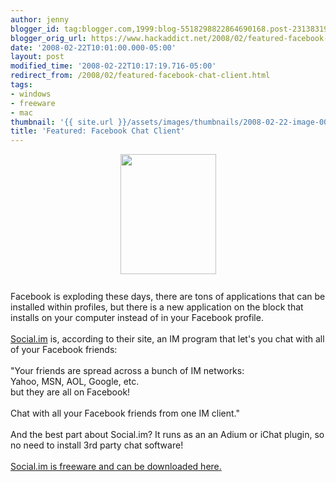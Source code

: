 ```yaml
---
author: jenny
blogger_id: tag:blogger.com,1999:blog-5518298822864690168.post-231383197088185366
blogger_orig_url: https://www.hackaddict.net/2008/02/featured-facebook-chat-client.html
date: '2008-02-22T10:01:00.000-05:00'
layout: post
modified_time: '2008-02-22T10:17:19.716-05:00'
redirect_from: /2008/02/featured-facebook-chat-client.html
tags:
- windows
- freeware
- mac
thumbnail: '{{ site.url }}/assets/images/thumbnails/2008-02-22-image-0000.png'
title: 'Featured: Facebook Chat Client'
---
```


<img alt="" border="0" id="BLOGGER_PHOTO_ID_5169279948394959570" src="{{ site.url }}/assets/images/posts/2008-02-22-image-0000.png" style="margin: 0px auto 10px; display: block; text-align: center;  width: 153px; height: 192px;"/><br/>Facebook is exploding these days,  there are tons of applications that can be installed within profiles, but there is a new application on the block that installs on your computer instead of in your Facebook profile.<br/><br/><a href="http://social.im/">Social.im</a> is, according to their site, an IM program that let's you chat with all of your Facebook friends:<br/><br/>"Your friends are spread across a bunch of IM networks:<br/>Yahoo, MSN, AOL, Google, etc.<br/>but they are all on Facebook!<br/><br/>Chat with all your Facebook friends from one IM client."<br/><br/>And the best part about Social.im?  It runs as an an Adium or iChat plugin, so no need to install 3rd party chat software!<br/><br/><a href="http://social.im/">Social.im is freeware and can be downloaded here.</a>